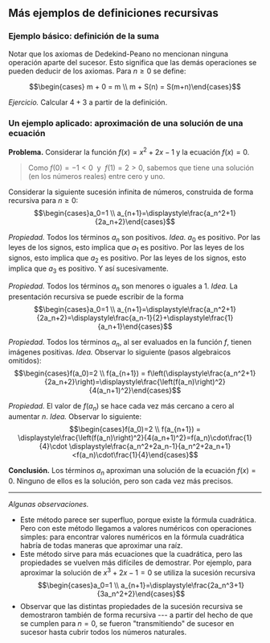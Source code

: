 ﻿## Más ejemplos de definiciones recursivas

### Ejemplo básico: definición de la suma

Notar que los axiomas de Dedekind-Peano no mencionan ninguna operación aparte del sucesor. Esto significa que las demás operaciones se pueden deducir de los axiomas. Para $n\ge 0$ se define:

$$\begin{cases} m + 0 = m \\ m + S(n) = S(m+n)\end{cases}$$

*Ejercicio.* Calcular $4+3$ a partir de la definición.

### Un ejemplo aplicado: aproximación de una solución de una ecuación

**Problema.** Considerar la función $f(x)=x^2+2x-1$ y la ecuación $f(x)=0$.

> Como $f(0)=-1<0$&nbsp; y &nbsp;$f(1)=2>0$, sabemos que tiene una solución (en los números reales) entre cero y uno.

Considerar la siguiente sucesión infinita de números, construida de forma recursiva para $n\ge 0$: $$\begin{cases}a_0=1 \\ a_{n+1}=\displaystyle\frac{a_n^2+1}{2a_n+2}\end{cases}$$

*Propiedad.* Todos los términos $a_n$ son positivos.
*Idea.* $a_0$ es positivo. Por las leyes de los signos, esto implica que $a_1$ es positivo. Por las leyes de los signos, esto implica que $a_2$ es positivo. Por las leyes de los signos, esto implica que $a_3$ es positivo. Y así sucesivamente.

 *Propiedad.* Todos los términos $a_n$ son menores o iguales a $1$.
 *Idea.* La presentación recursiva se puede escribir de la forma$$\begin{cases}a_0=1 \\ a_{n+1}=\displaystyle\frac{a_n^2+1}{2a_n+2}=\displaystyle\frac{a_n-1}{2}+\displaystyle\frac{1}{a_n+1}\end{cases}$$

*Propiedad.* Todos los términos $a_n$, al ser evaluados en la función $f$, tienen imágenes positivas.
*Idea.* Observar lo siguiente (pasos algebraicos omitidos):
$$\begin{cases}f(a_0)=2 \\ f(a_{n+1}) = f\left(\displaystyle\frac{a_n^2+1}{2a_n+2}\right)=\displaystyle\frac{\left(f(a_n)\right)^2}{4(a_n+1)^2}\end{cases}$$

*Propiedad.* El valor de $f(a_n)$ se hace cada vez más cercano a cero al aumentar $n$.
*Idea.* Observar lo siguiente:
$$\begin{cases}f(a_0)=2 \\ f(a_{n+1}) = \displaystyle\frac{\left(f(a_n)\right)^2}{4(a_n+1)^2}=f(a_n)\cdot\frac{1}{4}\cdot \displaystyle\frac{a_n^2+2a_n-1}{a_n^2+2a_n+1}<f(a_n)\cdot\frac{1}{4}\end{cases}$$

**Conclusión.** Los términos $a_n$ aproximan una solución de la ecuación $f(x)=0$.  Ninguno de ellos es la solución, pero son cada vez más precisos.

---

*Algunas observaciones.*

- Este método parece ser superfluo, porque existe la fórmula cuadrática. Pero con este método llegamos a valores numéricos con operaciones simples: para encontrar valores numéricos en la fórmula cuadrática habría de todas maneras que aproximar una raíz.
- Este método sirve para más ecuaciones que la cuadrática, pero las propiedades se vuelven más difíciles de demostrar.  Por ejemplo, para aproximar la solución de $x^3+2x-1=0$ se utiliza la sucesión recursiva $$\begin{cases}a_0=1 \\ a_{n+1}=\displaystyle\frac{2a_n^3+1}{3a_n^2+2}\end{cases}$$
- Observar que las distintas propiedades de la sucesión recursiva se demostraron también de forma recursiva --- a partir del hecho de que se cumplen para $n=0$, se fueron "transmitiendo" de sucesor en sucesor hasta cubrir todos los números naturales.
